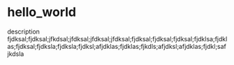 # hello_world
description
fjdksal;fjdksal;jfkdsal;jfdksal;jfdksal;jfdksal;fjdksal;fjdksal;fjdksal;fjdklsa;fjdklas;fjdksal;fjdksla;fjdksla;fjdksl;afjdklas;fjdklas;fjkdls;afjdksl;afjdklas;fjdkl;safjkdsla
